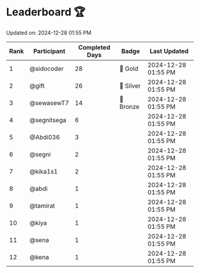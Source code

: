 # Leaderboard 🏆

Updated on: 2024-12-28 01:55 PM

| Rank | Participant       | Completed Days | Badge      | Last Updated         |
|------|-------------------|----------------|------------|----------------------|
| 1    | @sidocoder        | 28             | 🏅 Gold     | 2024-12-28 01:55 PM |
| 2    | @gift             | 26             | 🥈 Silver   | 2024-12-28 01:55 PM |
| 3    | @sewasewT7        | 14             | 🥉 Bronze   | 2024-12-28 01:55 PM |
| 4    | @segnitsega       | 6              |            | 2024-12-28 01:55 PM |
| 5    | @Abdi036          | 3              |            | 2024-12-28 01:55 PM |
| 6    | @segni            | 2              |            | 2024-12-28 01:55 PM |
| 7    | @kika1s1          | 2              |            | 2024-12-28 01:55 PM |
| 8    | @abdi             | 1              |            | 2024-12-28 01:55 PM |
| 9    | @tamirat          | 1              |            | 2024-12-28 01:55 PM |
| 10   | @kiya             | 1              |            | 2024-12-28 01:55 PM |
| 11   | @sena             | 1              |            | 2024-12-28 01:55 PM |
| 12   | @kena             | 1              |            | 2024-12-28 01:55 PM |
